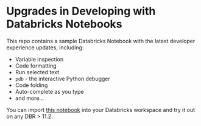 # Upgrades in Developing with Databricks Notebooks

This repo contains a sample Databricks Notebook with the latest developer experience updates, including:

* Variable inspection
* Code formatting
* Run selected text
* `pdb` - the interactive Python debugger
* Code folding
* Auto-complete as you type
* and more...

You can import [this notebook](https://github.com/databricks/notebook_gallery/blob/main/Notebook%202.0%20Feature%20Gallery.py) into your Databricks workspace and try it out on any DBR > 11.2.
